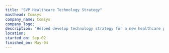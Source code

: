 ```yaml
---
title: "SVP Healthcare Technology Strategy"
masthead: Comsys
company_name: Comsys
company_logo: 
description: "Helped develop technology strategy for a new healthcare products and services division of COMSYS after the purchase of Physia intellectual property assets."
location: 
started_on: Sep-02
finished_on: May-04
---
```

